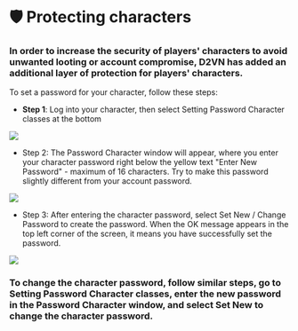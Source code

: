 # 🛡️ Protecting characters

### In order to increase the security of players' characters to avoid unwanted looting or account compromise, D2VN has added an additional layer of protection for players' characters.

To set a password for your character, follow these steps:

* **Step 1**: Log into your character, then select Setting Password Character classes at the bottom

![](https://i0.wp.com/diablo2-vn.com/tm/app/uploads/2023/04/setting.png?resize=758%2C124\&ssl=1)

* Step 2: The Password Character window will appear, where you enter your character password right below the yellow text "Enter New Password" - maximum of 16 characters. Try to make this password slightly different from your account password.

![](https://i0.wp.com/diablo2-vn.com/tm/app/uploads/2023/04/setting1.png?resize=784%2C596\&ssl=1)

* Step 3: After entering the character password, select Set New / Change Password to create the password. When the OK message appears in the top left corner of the screen, it means you have successfully set the password.

![](https://i0.wp.com/diablo2-vn.com/tm/app/uploads/2023/04/setting2-1.png?resize=768%2C399\&ssl=1)

### To change the character password, follow similar steps, go to Setting Password Character classes, enter the new password in the Password Character window, and select Set New to change the character password.